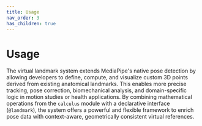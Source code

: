 ```yaml
---
title: Usage
nav_order: 3
has_children: true
---
```


# Usage

The virtual landmark system extends MediaPipe's native pose detection by allowing developers to define, compute, and visualize custom 3D points derived from existing anatomical landmarks. This enables more precise tracking, pose correction, biomechanical analysis, and domain-specific logic in motion studies or health applications. By combining mathematical operations from the `calculus` module with a declarative interface (`@landmark`), the system offers a powerful and flexible framework to enrich pose data with context-aware, geometrically consistent virtual references.